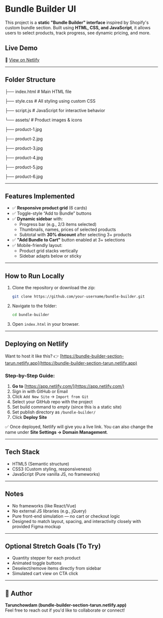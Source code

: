 # Bundle Builder UI

This project is a **static "Bundle Builder" interface** inspired by Shopify's custom bundle section. Built using **HTML, CSS, and JavaScript**, it allows users to select products, track progress, see dynamic pricing, and more.

##  Live Demo

🔗 [View on Netlify](https://bundle-builder-section-tarun.netlify.app/)

---

## Folder Structure



├── index.html # Main HTML file

├── style.css # All styling using custom CSS

├── script.js # JavaScript for interactive behavior

└── assets/ # Product images & icons

├── product-1.jpg

├── product-2.jpg

├── product-3.jpg

├── product-4.jpg

├── product-5.jpg

├── product-6.jpg

---

##  Features Implemented

- ✅ **Responsive product grid** (6 cards)
- ✅ Toggle-style “Add to Bundle” buttons
- ✅ **Dynamic sidebar** with:
  - Progress bar (e.g., 2/3 items selected)
  - Thumbnails, names, prices of selected products
  - Subtotal with **30% discount** after selecting 3+ products
- ✅ **"Add Bundle to Cart"** button enabled at 3+ selections
- ✅ Mobile-friendly layout:
  - Product grid stacks vertically
  - Sidebar adapts below or sticky

---

##  How to Run Locally

1. Clone the repository or download the zip:
    ```bash
    git clone https://github.com/your-username/bundle-builder.git
    ```

2. Navigate to the folder:
    ```bash
    cd bundle-builder
    ```

3. Open `index.html` in your browser.

---

##  Deploying on Netlify

Want to host it like this? 👉 [https://bundle-builder-section-tarun.netlify.app](https://bundle-builder-section-tarun.netlify.app)

### Step-by-Step Guide:

1. **Go to** [https://app.netlify.com/](https://app.netlify.com/)
2. Sign in with GitHub or Email
3. Click `Add New Site` → `Import from Git`
4. Select your GitHub repo with the project
5. Set build command to _empty_ (since this is a static site)
6. Set publish directory as `/bundle-builder/`
7. Click **Deploy Site**

✅ Once deployed, Netlify will give you a live link. You can also change the name under **Site Settings → Domain Management**.

---

##  Tech Stack

- HTML5 (Semantic structure)
- CSS3 (Custom styling, responsiveness)
- JavaScript (Pure vanilla JS, no frameworks)

---

##  Notes

- No frameworks (like React/Vue)
- No external JS libraries (e.g., jQuery)
- Pure front-end simulation — no cart or checkout logic
- Designed to match layout, spacing, and interactivity closely with provided Figma mockup

---

##  Optional Stretch Goals (To Try)

- Quantity stepper for each product
- Animated toggle buttons
- Deselect/remove items directly from sidebar
- Simulated cart view on CTA click

---

## 👤 Author

**Tarunchowdam (bundle-builder-section-tarun.netlify.app)**  
Feel free to reach out if you'd like to collaborate or connect!


